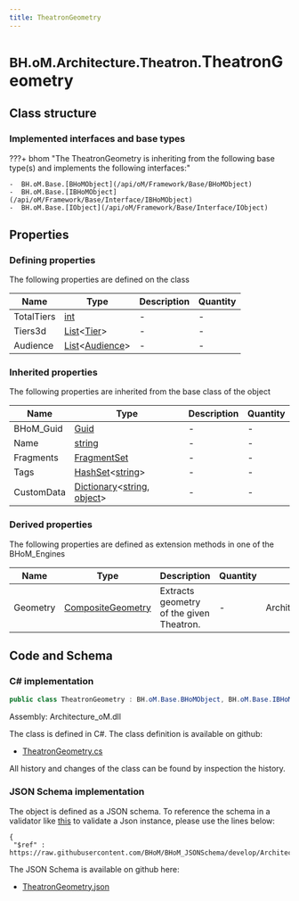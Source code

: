 ```yaml
---
title: TheatronGeometry
---
```


# <small>BH.oM.Architecture.Theatron.</small>**TheatronGeometry**



## Class structure

### Implemented interfaces and base types

???+ bhom "The TheatronGeometry is inheriting from the following base type(s) and implements the following interfaces:"

    -  BH.oM.Base.[BHoMObject](/api/oM/Framework/Base/BHoMObject)
    -  BH.oM.Base.[IBHoMObject](/api/oM/Framework/Base/Interface/IBHoMObject)
    -  BH.oM.Base.[IObject](/api/oM/Framework/Base/Interface/IObject)


## Properties



### Defining properties

The following properties are defined on the class

| Name             | Type             | Description      | Quantity         |
|------------------|------------------|------------------|------------------|
| TotalTiers | [int](https://learn.microsoft.com/en-us/dotnet/api/System.Int32?view=netstandard-2.0) | - | - |
| Tiers3d | [List](https://learn.microsoft.com/en-us/dotnet/api/System.Collections.Generic.List-1?view=netstandard-2.0)&lt;[Tier](/api/oM/Analytical/Architecture/Theatron/Elements/Tier)&gt; | - | - |
| Audience | [List](https://learn.microsoft.com/en-us/dotnet/api/System.Collections.Generic.List-1?view=netstandard-2.0)&lt;[Audience](/api/oM/Physical/Humans/ViewQuality/Audience)&gt; | - | - |


### Inherited properties
The following properties are inherited from the base class of the object

| Name             | Type             | Description      | Quantity         |
|------------------|------------------|------------------|------------------|
| BHoM_Guid | [Guid](https://learn.microsoft.com/en-us/dotnet/api/System.Guid?view=netstandard-2.0) | - | - |
| Name | [string](https://learn.microsoft.com/en-us/dotnet/api/System.String?view=netstandard-2.0) | - | - |
| Fragments | [FragmentSet](/api/oM/Framework/Base/FragmentSet) | - | - |
| Tags | [HashSet](https://learn.microsoft.com/en-us/dotnet/api/System.Collections.Generic.HashSet-1?view=netstandard-2.0)&lt;[string](https://learn.microsoft.com/en-us/dotnet/api/System.String?view=netstandard-2.0)&gt; | - | - |
| CustomData | [Dictionary](https://learn.microsoft.com/en-us/dotnet/api/System.Collections.Generic.Dictionary-2?view=netstandard-2.0)&lt;[string](https://learn.microsoft.com/en-us/dotnet/api/System.String?view=netstandard-2.0), [object](https://learn.microsoft.com/en-us/dotnet/api/System.Object?view=netstandard-2.0)&gt; | - | - |


### Derived properties

The following properties are defined as extension methods in one of the BHoM_Engines

| Name             | Type             | Description      | Quantity         | Engine           |
|------------------|------------------|------------------|------------------|------------------|
| Geometry | [CompositeGeometry](/api/oM/Dimensional/Geometry/Misc/CompositeGeometry) | Extracts geometry of the given Theatron. | - | Architecture_Engine |


## Code and Schema

### C# implementation

``` C# title="C#"
public class TheatronGeometry : BH.oM.Base.BHoMObject, BH.oM.Base.IBHoMObject, BH.oM.Base.IObject
```

Assembly: Architecture_oM.dll

The class is defined in C#. The class definition is available on github:

- [TheatronGeometry.cs](https://github.com/BHoM/BHoM/blob/develop/Architecture_oM/Theatron\Elements\TheatronGeometry.cs)

All history and changes of the class can be found by inspection the history.
### JSON Schema implementation

The object is defined as a JSON schema. To reference the schema in a validator like [this](https://www.jsonschemavalidator.net/) to validate a Json instance, please use the lines below:

``` { .json .copy .select } title="JSON Schema"
{
 "$ref" : https://raw.githubusercontent.com/BHoM/BHoM_JSONSchema/develop/Architecture_oM/Theatron/TheatronGeometry.json}
```

The JSON Schema is available on github here:

- [TheatronGeometry.json](https://github.com/BHoM/BHoM_JSONSchema/blob/develop/Architecture_oM/Theatron/TheatronGeometry.json)
